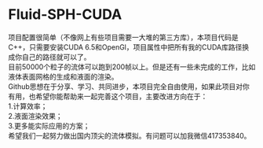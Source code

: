 # Fluid-SPH-CUDA
项目配置很简单（不像网上有些项目需要一大堆的第三方库），本项目代码是C++，只需要安装CUDA 6.5和OpenGl，项目属性中把所有我的CUDA库路径换成你自己的路径就可以了。<br>
目前50000个粒子的流体可以跑到200帧以上。但是还有一些未完成的工作，比如液体表面网格的生成和液面的渲染。<br>
Github思想在于分享、学习、共同进步，本项目完全自由使用，如果此项目对你有用，也希望你能帮助来一起完善这个项目，主要改进方向在于：<br>
1.计算效率；<br>
2.液面渲染效果；<br>
3.更多能实际应用的方案；<br>
希望我们一起努力做出国内顶尖的流体模拟。有问题可以加我微信417353840。<br>
